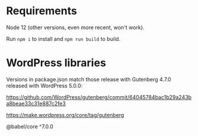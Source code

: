 # Requirements

Node 12 (other versions, even more recent, won't work).

Run `npm i` to install and `npm run build` to build.

# WordPress libraries

Versions in package.json match those release with Gutenberg 4.7.0 released with WordPress 5.0.0:

https://github.com/WordPress/gutenberg/commit/64045784bac1b29a243ba8beae33c31e887c2fe3

https://make.wordpress.org/core/tag/gutenberg

@babel/core ^7.0.0
